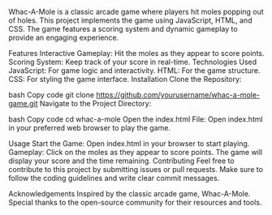Whac-A-Mole is a classic arcade game where players hit moles popping out of holes. This project implements the game using JavaScript, HTML, and CSS. The game features a scoring system and dynamic gameplay to provide an engaging experience.

Features
Interactive Gameplay: Hit the moles as they appear to score points.
Scoring System: Keep track of your score in real-time.
Technologies Used
JavaScript: For game logic and interactivity.
HTML: For the game structure.
CSS: For styling the game interface.
Installation
Clone the Repository:

bash
Copy code
git clone https://github.com/yourusername/whac-a-mole-game.git
Navigate to the Project Directory:

bash
Copy code
cd whac-a-mole
Open the index.html File:
Open index.html in your preferred web browser to play the game.

Usage
Start the Game: Open index.html in your browser to start playing.
Gameplay: Click on the moles as they appear to score points. The game will display your score and the time remaining.
Contributing
Feel free to contribute to this project by submitting issues or pull requests. Make sure to follow the coding guidelines and write clear commit messages.


Acknowledgements
Inspired by the classic arcade game, Whac-A-Mole.
Special thanks to the open-source community for their resources and tools.
